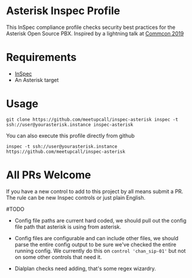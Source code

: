 # Asterisk Inspec Profile

This InSpec compliance profile checks security best practices for the Asterisk Open Source PBX. Inspired by a lightning talk at [Commcon 2019](https://2019.commcon.xyz/)

# Requirements

* [InSpec](http://inspec.io/)
* An Asterisk target

# Usage

`
git clone https://github.com/meetupcall/inspec-asterisk
inspec -t ssh://user@yourasterisk.instance inspec-asterisk
`

You can also execute this profile directly from github

`
inspec -t ssh://user@yourasterisk.instance https://github.com/meetupcall/inspec-asterisk
`

# All PRs Welcome

If you have a new control to add to this project by all means submit a PR. The rule can be new Inspec controls or just plain English.

#TODO

* Config file paths are current hard coded, we should pull out the config file path that asterisk is using from asterisk.

* Config files are configurable and can include other files, we should parse the entire config output to be sure we've checked the entire running config. We currently do this on `control 'chan_sip-01'` but not on some other controls that need it.

* Dialplan checks need adding, that's some regex wizardry.
